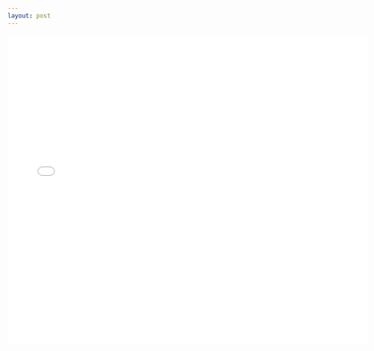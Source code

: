 ```yaml
---
layout: post
---
```


<embed src="/pdf/2023-08-07-Community-Program-Barebow-Archery-Workshop.pdf" width="720" height="620" 
 type="application/pdf">